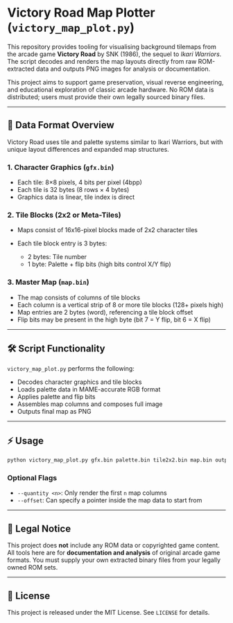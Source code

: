 # Victory Road Map Plotter (`victory_map_plot.py`)

This repository provides tooling for visualising background tilemaps from the arcade game **Victory Road** by SNK (1986), the sequel to *Ikari Warriors*. The script decodes and renders the map layouts directly from raw ROM-extracted data and outputs PNG images for analysis or documentation.

This project aims to support game preservation, visual reverse engineering, and educational exploration of classic arcade hardware. No ROM data is distributed; users must provide their own legally sourced binary files.

---

## 📁 Data Format Overview

Victory Road uses tile and palette systems similar to Ikari Warriors, but with unique layout differences and expanded map structures.

### 1. Character Graphics (`gfx.bin`)

* Each tile: 8×8 pixels, 4 bits per pixel (4bpp)
* Each tile is 32 bytes (8 rows × 4 bytes)
* Graphics data is linear, tile index is direct

### 2. Tile Blocks (2x2 or Meta-Tiles)

* Maps consist of 16x16-pixel blocks made of 2x2 character tiles
* Each tile block entry is 3 bytes:

  * 2 bytes: Tile number
  * 1 byte: Palette + flip bits (high bits control X/Y flip)

### 3. Master Map (`map.bin`)

* The map consists of columns of tile blocks
* Each column is a vertical strip of 8 or more tile blocks (128+ pixels high)
* Map entries are 2 bytes (word), referencing a tile block offset
* Flip bits may be present in the high byte (bit 7 = Y flip, bit 6 = X flip)

---

## 🛠️ Script Functionality

`victory_map_plot.py` performs the following:

* Decodes character graphics and tile blocks
* Loads palette data in MAME-accurate RGB format
* Applies palette and flip bits
* Assembles map columns and composes full image
* Outputs final map as PNG

---

## ⚡ Usage

```bash
python victory_map_plot.py gfx.bin palette.bin tile2x2.bin map.bin output.png
```

### Optional Flags

* `--quantity <n>`: Only render the first `n` map columns
* `--offset`: Can specify a pointer inside the map data to start from

---

## 📃 Legal Notice

This project does **not** include any ROM data or copyrighted game content.
All tools here are for **documentation and analysis** of original arcade game formats. You must supply your own extracted binary files from your legally owned ROM sets.

---

## 📄 License

This project is released under the MIT License. See `LICENSE` for details.
